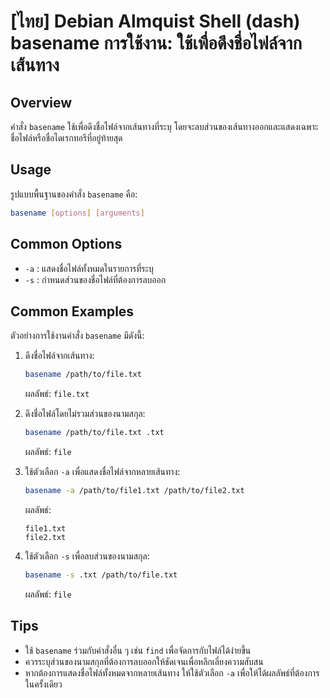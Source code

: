 # [ไทย] Debian Almquist Shell (dash) basename การใช้งาน: ใช้เพื่อดึงชื่อไฟล์จากเส้นทาง

## Overview
คำสั่ง `basename` ใช้เพื่อดึงชื่อไฟล์จากเส้นทางที่ระบุ โดยจะลบส่วนของเส้นทางออกและแสดงเฉพาะชื่อไฟล์หรือชื่อไดเรกทอรีที่อยู่ท้ายสุด

## Usage
รูปแบบพื้นฐานของคำสั่ง `basename` คือ:

```sh
basename [options] [arguments]
```

## Common Options
- `-a` : แสดงชื่อไฟล์ทั้งหมดในรายการที่ระบุ
- `-s` : กำหนดส่วนของชื่อไฟล์ที่ต้องการลบออก

## Common Examples
ตัวอย่างการใช้งานคำสั่ง `basename` มีดังนี้:

1. ดึงชื่อไฟล์จากเส้นทาง:
   ```sh
   basename /path/to/file.txt
   ```
   ผลลัพธ์: `file.txt`

2. ดึงชื่อไฟล์โดยไม่รวมส่วนของนามสกุล:
   ```sh
   basename /path/to/file.txt .txt
   ```
   ผลลัพธ์: `file`

3. ใช้ตัวเลือก `-a` เพื่อแสดงชื่อไฟล์จากหลายเส้นทาง:
   ```sh
   basename -a /path/to/file1.txt /path/to/file2.txt
   ```
   ผลลัพธ์:
   ```
   file1.txt
   file2.txt
   ```

4. ใช้ตัวเลือก `-s` เพื่อลบส่วนของนามสกุล:
   ```sh
   basename -s .txt /path/to/file.txt
   ```
   ผลลัพธ์: `file`

## Tips
- ใช้ `basename` ร่วมกับคำสั่งอื่น ๆ เช่น `find` เพื่อจัดการกับไฟล์ได้ง่ายขึ้น
- ควรระบุส่วนของนามสกุลที่ต้องการลบออกให้ชัดเจนเพื่อหลีกเลี่ยงความสับสน
- หากต้องการแสดงชื่อไฟล์ทั้งหมดจากหลายเส้นทาง ให้ใช้ตัวเลือก `-a` เพื่อให้ได้ผลลัพธ์ที่ต้องการในครั้งเดียว